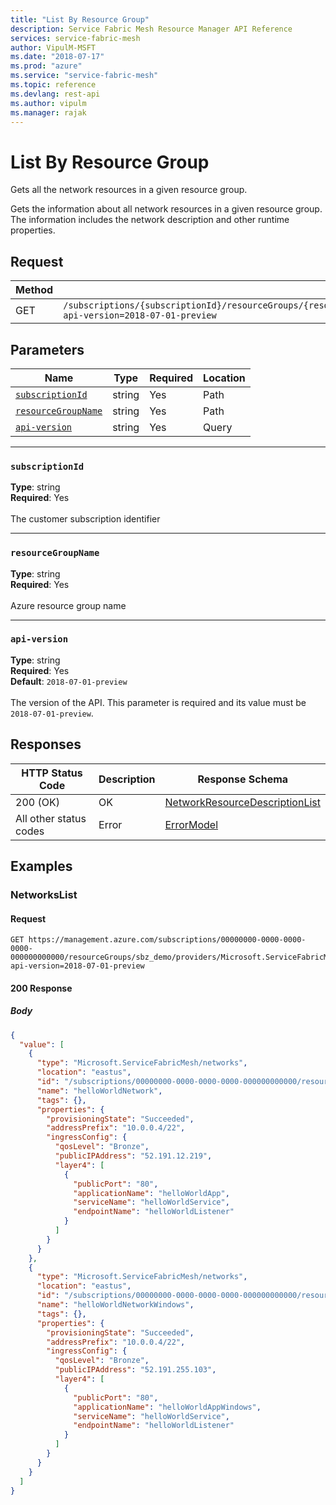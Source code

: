```yaml
---
title: "List By Resource Group"
description: Service Fabric Mesh Resource Manager API Reference
services: service-fabric-mesh
author: VipulM-MSFT
ms.date: "2018-07-17"
ms.prod: "azure"
ms.service: "service-fabric-mesh"
ms.topic: reference
ms.devlang: rest-api
ms.author: vipulm
ms.manager: rajak
---
```

# List By Resource Group
Gets all the network resources in a given resource group.

Gets the information about all network resources in a given resource group. The information includes the network description and other runtime properties.


## Request
| Method | Request URI |
| ------ | ----------- |
| GET | `/subscriptions/{subscriptionId}/resourceGroups/{resourceGroupName}/providers/Microsoft.ServiceFabricMesh/networks?api-version=2018-07-01-preview` |


## Parameters
| Name | Type | Required | Location |
| --- | --- | --- | --- |
| [`subscriptionId`](#subscriptionid) | string | Yes | Path |
| [`resourceGroupName`](#resourcegroupname) | string | Yes | Path |
| [`api-version`](#api-version) | string | Yes | Query |

____
### `subscriptionId`
__Type__: string <br/>
__Required__: Yes<br/>
<br/>
The customer subscription identifier

____
### `resourceGroupName`
__Type__: string <br/>
__Required__: Yes<br/>
<br/>
Azure resource group name

____
### `api-version`
__Type__: string <br/>
__Required__: Yes<br/>
__Default__: `2018-07-01-preview` <br/>
<br/>
The version of the API. This parameter is required and its value must be `2018-07-01-preview`.

## Responses

| HTTP Status Code | Description | Response Schema |
| --- | --- | --- |
| 200 (OK) | OK<br/> | [NetworkResourceDescriptionList](sfmeshrp-model-networkresourcedescriptionlist.md) |
| All other status codes | Error<br/> | [ErrorModel](sfmeshrp-model-errormodel.md) |

## Examples

### NetworksList

#### Request
```
GET https://management.azure.com/subscriptions/00000000-0000-0000-0000-000000000000/resourceGroups/sbz_demo/providers/Microsoft.ServiceFabricMesh/networks?api-version=2018-07-01-preview
```

#### 200 Response
##### Body
```json
{
  "value": [
    {
      "type": "Microsoft.ServiceFabricMesh/networks",
      "location": "eastus",
      "id": "/subscriptions/00000000-0000-0000-0000-000000000000/resourcegroups/sbz_demo/providers/Microsoft.ServiceFabricMesh/networks/helloWorldNetwork",
      "name": "helloWorldNetwork",
      "tags": {},
      "properties": {
        "provisioningState": "Succeeded",
        "addressPrefix": "10.0.0.4/22",
        "ingressConfig": {
          "qosLevel": "Bronze",
          "publicIPAddress": "52.191.12.219",
          "layer4": [
            {
              "publicPort": "80",
              "applicationName": "helloWorldApp",
              "serviceName": "helloWorldService",
              "endpointName": "helloWorldListener"
            }
          ]
        }
      }
    },
    {
      "type": "Microsoft.ServiceFabricMesh/networks",
      "location": "eastus",
      "id": "/subscriptions/00000000-0000-0000-0000-000000000000/resourcegroups/sbz_demo/providers/Microsoft.ServiceFabricMesh/networks/helloWorldNetworkWindows",
      "name": "helloWorldNetworkWindows",
      "tags": {},
      "properties": {
        "provisioningState": "Succeeded",
        "addressPrefix": "10.0.0.4/22",
        "ingressConfig": {
          "qosLevel": "Bronze",
          "publicIPAddress": "52.191.255.103",
          "layer4": [
            {
              "publicPort": "80",
              "applicationName": "helloWorldAppWindows",
              "serviceName": "helloWorldService",
              "endpointName": "helloWorldListener"
            }
          ]
        }
      }
    }
  ]
}
```

